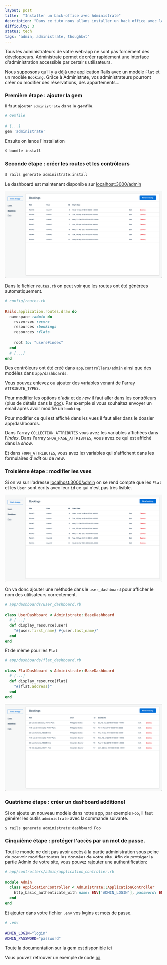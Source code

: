 ```yaml
---
layout: post
title:  "Installer un back-office avec Administrate"
description: "Dans ce tuto nous allons installer un back office avec la gem administrate."
difficulty: 3
status: tech
tags: "admin, administrate, thoughbot"
---
```


Tous les administrateurs de votre web-app ne sont pas forcément des développeurs. Administrate permet de créer rapidement une interface d'administration accessible par certains utilisateurs.

Nous supposons qu’il y a déjà une application Rails avec un modèle `Flat` et un modèle `Booking`. Grâce à Administrate, vos administrateurs pourront créer ou modifier des réservations, des appartements...

### Première étape : ajouter la gem

Il faut ajouter `administrate` dans le gemfile.

```ruby
# Gemfile

# [...]
gem 'administrate'
```

Ensuite on lance l'installation

```sh
$ bundle install
```

### Seconde étape : créer les routes et les contrôleurs

```sh
$ rails generate administrate:install
```

Le dashboard est maintenant disponible sur [localhost:3000/admin](localhost:3000/admin)

<img src="/images/posts/administrate/administrate-bookings-before.png" class="image" alt="administrate">

Dans le fichier `routes.rb` on peut voir que les routes ont été générées automatiquement.

```ruby
# config/routes.rb

Rails.application.routes.draw do
  namespace :admin do
    resources :users
    resources :bookings
    resources :flats

    root to: "users#index"
  end
  # [...]
end
```

Des contrôleurs ont été créé dans `app/controllers/admin` ainsi que des modèles dans `app/dashboards`.

Vous pouvez enlevez ou ajouter des variables venant de l'array `ATTRIBUTE_TYPES`.

Pour modifier les options d'*edit* et de *new* il faut aller dans les contrôleurs (plus de détails dans la [doc](https://administrate-prototype.herokuapp.com/customizing_controller_actions)). Par exemple si vous souhaitez envoyer un email après avoir modifié un `booking`.

Pour modifier ce qui est affiché dans les vues il faut aller dans le dossier app/dashboards.

Dans l'array `COLLECTION_ATTRIBUTES` vous avez les variables affichées dans l'*index*. Dans l'array `SHOW_PAGE_ATTRIBUTES`, vous avez ce qui est affiché dans la *show*.

Et dans `FORM_ATTRIBUTES`, vous avez les variables qui s'affichent dans les formulaires d'*edit* ou de *new*.


### Troisième étape : modifier les vues

Si on va sur l'adresse [localhost:3000/admin](localhost:3000/admin) on se rend compte que les `Flat` et les `User` sont écrits avec leur `id` ce qui n'est pas très lisible.

<img src="/images/posts/administrate/administrate-bookings-before.png" class="image" alt="administrate">

On va donc ajouter une méthode dans le `user_dashboard` pour afficher le nom des utilisateurs correctement.

```ruby
# app/dashboards/user_dashboard.rb

class UserDashboard < Administrate::BaseDashboard
  # [...]
  def display_resource(user)
    "#{user.first_name} #{user.last_name}"
  end
end
```

Et de même pour les `Flat`

```ruby
# app/dashboards/flat_dashboard.rb

class FlatDashboard < Administrate::BaseDashboard
  # [...]
  def display_resource(flat)
    "#{flat.address}"
  end
end
```

<img src="/images/posts/administrate/administrate-bookings-after.png" class="image" alt="administrate">

### Quatrième étape : créer un dashboard additionel

Si on ajoute un nouveau modèle dans notre app, par exemple `Foo`, il faut générer les outils `administrate` avec la commande suivante.

```sh
$ rails generate administrate:dashboard Foo
```

### Cinquième étape : protéger l'accès par un mot de passe.

Tout le monde ne doit pas avoir accès à la partie administration sous peine de pouvoir modifier toutes les données de votre site. Afin de protéger la partie Admin de votre site, vous pouvez rajouter une authentification:

```ruby
# app/controllers/admin/application_controller.rb

module Admin
  class ApplicationController < Administrate::ApplicationController
    http_basic_authenticate_with name: ENV['ADMIN_LOGIN'], password: ENV['ADMIN_PASSWORD']
  end
end
```

Et ajouter dans votre fichier `.env` vos logins et mots de passe.

```sh
# .env

ADMIN_LOGIN="login"
ADMIN_PASSWORD="password"
```

Toute la documentation sur la gem est disponible [ici](https://administrate-prototype.herokuapp.com/)

Vous pouvez retrouver un exemple de code [ici](https://github.com/alexandrebk/airbnb-copycat/commit/e12d5575f86e0a9101cb6075987c3bd1d04cfda5)
